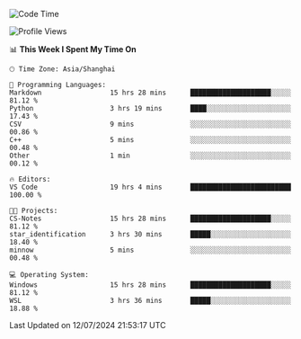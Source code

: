 <!--START_SECTION:waka-->
![Code Time](http://img.shields.io/badge/Code%20Time-1%2C842%20hrs%2047%20mins-blue)

![Profile Views](http://img.shields.io/badge/Profile%20Views-5-blue)

📊 **This Week I Spent My Time On** 

```text
🕑︎ Time Zone: Asia/Shanghai

💬 Programming Languages: 
Markdown                 15 hrs 28 mins      ████████████████████░░░░░   81.12 % 
Python                   3 hrs 19 mins       ████░░░░░░░░░░░░░░░░░░░░░   17.43 % 
CSV                      9 mins              ░░░░░░░░░░░░░░░░░░░░░░░░░   00.86 % 
C++                      5 mins              ░░░░░░░░░░░░░░░░░░░░░░░░░   00.48 % 
Other                    1 min               ░░░░░░░░░░░░░░░░░░░░░░░░░   00.12 % 

🔥 Editors: 
VS Code                  19 hrs 4 mins       █████████████████████████   100.00 % 

🐱‍💻 Projects: 
CS-Notes                 15 hrs 28 mins      ████████████████████░░░░░   81.12 % 
star_identification      3 hrs 30 mins       █████░░░░░░░░░░░░░░░░░░░░   18.40 % 
minnow                   5 mins              ░░░░░░░░░░░░░░░░░░░░░░░░░   00.48 % 

💻 Operating System: 
Windows                  15 hrs 28 mins      ████████████████████░░░░░   81.12 % 
WSL                      3 hrs 36 mins       █████░░░░░░░░░░░░░░░░░░░░   18.88 % 
```


 Last Updated on 12/07/2024 21:53:17 UTC
<!--END_SECTION:waka-->